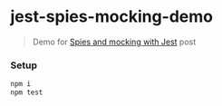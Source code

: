 # jest-spies-mocking-demo

> Demo for [Spies and mocking with Jest](https://sevic.dev/notes/spies-mocking-jest) post

### Setup

```bash
npm i
npm test
```
